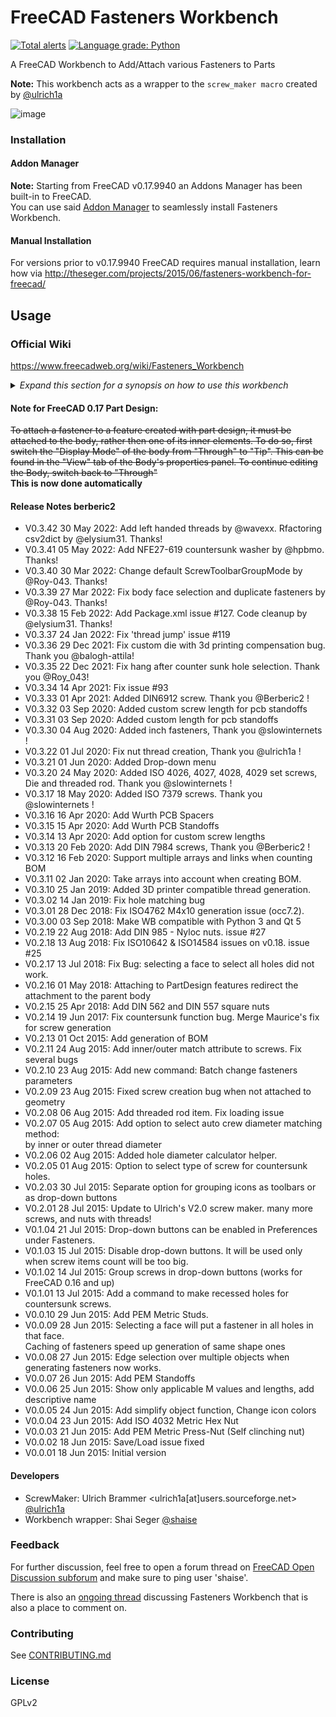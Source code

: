 # FreeCAD Fasteners Workbench
[![Total alerts](https://img.shields.io/lgtm/alerts/g/shaise/FreeCAD_FastenersWB.svg?logo=lgtm&logoWidth=18)](https://lgtm.com/projects/g/shaise/FreeCAD_FastenersWB/alerts/) [![Language grade: Python](https://img.shields.io/lgtm/grade/python/g/shaise/FreeCAD_FastenersWB.svg?logo=lgtm&logoWidth=18)](https://lgtm.com/projects/g/shaise/FreeCAD_FastenersWB/context:python)  

A FreeCAD Workbench to Add/Attach various Fasteners to Parts  


**Note:** This workbench acts as a wrapper to the `screw_maker macro` created by [@ulrich1a](https://github.com/ulrich1a)

![image](https://github.com/shaise/FreeCAD_FastenersWB/raw/master/Resources/FastenersScreencast.gif)



### Installation

#### Addon Manager
**Note:** Starting from FreeCAD v0.17.9940 an Addons Manager has been built-in to FreeCAD.  
You can use said [Addon Manager](https://github.com/FreeCAD/FreeCAD-addons/#1-builtin-addon-manager) to seamlessly install Fasteners Workbench.

#### Manual Installation
For versions prior to v0.17.9940 FreeCAD requires manual installation, learn how via http://theseger.com/projects/2015/06/fasteners-workbench-for-freecad/


## Usage
### Official Wiki
https://www.freecadweb.org/wiki/Fasteners_Workbench  
 
<details>
  <summary><i>Expand this section for a synopsis on how to use this workbench</i></summary> 

**Note:** this info is also available on http://theseger.com/projects/2015/06/fasteners-workbench-for-freecad/

### Where to Start

Usage is pretty straightforward:  
1. Install the workbench and restart FreeCAD
2. Open a new document in FreeCAD 
3. Select the Fasteners workbench from the workbench drop-down list  
Result: A series of screws will show on the toolbar:  

  ![FastenersToolbar](Resources/FSToolbar.png)  

4. Clicking on any of the screws will create this screw in the origin position with default size.  

5. To change size/length: select the newly created screw, then go to the data tab in the property panel, there you can change diameter and length. (For now it is in metric standard):  

  ![FS-Parameters](Resources/FSParams.png)

6. Changing the “thread” property to “true” will render the screw threads as well.  
 **Please note:**  
    * generating threads takes considerable amount of time, during which, FreeCAD will not be responsive.
    * the invert and offset properties are only applicable to attached fasteners.

### Attached Fasteners

Fasteners can also be attached to features in other parts. 

#### Attach Screw to part

* To attach a screw to a part, the part must have features with circular edges, such as holes.   

#### Attach Screw to hole(s)
* To attach screws to holes, select the desired circular edge or several edges (You can also select a face if you want to select all holes in that face):

  ![FastenersSelect](Resources/FSSelect.png)

*  Now click on the desired screw.  
  **Result:** A screw will be placed on each of the selected features, trying to match the screw size to the hole size:

  ![FastenersCreated](Resources/FSCreated.png)

* You can now, like before, change diameter and length from the properties panel. 

* If you wish the screw to hover above the hole, you can set the “offset” property  to the desired distance.  
  **Note:** Sometimes the screw does not detect the direction correctly and appears upside down.  
  To correct this change the “invert” property to true OR select the screw and press the Flip button:  
  ![Flip-Button](Icons/IconFlip.svg) in the toolbar.

#### Attach Fastener to different feature

* To attach an existing fastener to a different feature, select the screw, then ctrl-select the new feature:

  ![Fasteners-Select-Move](Resources/FSSelMove.png)

* Now press the Move button ![Move-Button](Icons/IconMove.svg) in the toolbar

* **Result:** The screw will move to the new location:  

  ![Fasteners-Moved](Resources/FSMoved.png)

  * **Note:** An attached screw will move with the part it is attached to.  
    **If you wish to detach the screw from the parent part**:  
    * simply select only the screw  
    * then press the move button.  
    ***Result:** the screw is now detached and can be moved individually.

### Simplifying objects

**Important Note:** If you wish to share FCStd files that contains fasteners (or parts from other custom parametric workbenches)  with other people, they must install these workbenches as well, or else they will get errors when trying to use them.

**However**, if you just want to share the resulting parts, with no need to change object’s parameters, you can use the **Simplify** function ![Simplify-button](Icons/IconShape.svg) to convert the fasteners to simple shapes.  

**Result:** They will appear as new Shape parts in the model tree. You can then delete the original fasteners and save as a simple FCStd that can be read and used on any FreeCAD installation.


### Adding Fasteners via Python

You can create screws with a script using the `createFastener` command:
```python
createFastener(type, diam, len, threadType, shapeOnly = False)
```
`threadType` can be `'simple'` or `'real`  
`shapeOnly` can be **True** if you just want to get the object or **False** (default) if you want it to be added to the treeView and shown.
```python
import ScrewMaker
sm = ScrewMaker.Instance()
screwobj = sm.createFastener('ISO7046', 'M6', '8', 'simple')
```

</details>

#### Note for FreeCAD 0.17 Part Design:
~~To attach a fastener to a feature created with part design, it must be attached to the body, rather then one of its inner elements. To do so, first switch the "Display Mode" of the body from "Through" to "Tip". This can be found in the "View" tab of the Body's properties panel. To continue editing the Body, switch back to "Through"~~  
**This is now done automatically**

#### Release Notes berberic2
* V0.3.42  30 May 2022:  Add left handed threads by @wavexx. Rfactoring csv2dict by @elysium31. Thanks!
* V0.3.41  05 May 2022:  Add NFE27-619 countersunk washer by @hpbmo. Thanks!
* V0.3.40  30 Mar 2022:  Change default ScrewToolbarGroupMode by @Roy-043. Thanks!
* V0.3.39  27 Mar 2022:  Fix body face selection and duplicate fasteners by @Roy-043. Thanks!
* V0.3.38  15 Feb 2022:  Add Package.xml issue #127. Code cleanup by @elysium31. Thanks!
* V0.3.37  24 Jan 2022:  Fix 'thread jump' issue #119
* V0.3.36  29 Dec 2021:  Fix custom die with 3d printing compensation bug. Thank you @balogh-attila!
* V0.3.35  22 Dec 2021:  Fix hang after counter sunk hole selection. Thank you @Roy_043!
* V0.3.34  14 Apr 2021:  Fix issue #93
* V0.3.33  01 Apr 2021:  Added DIN6912 screw. Thank you @Berberic2 !
* V0.3.32  03 Sep 2020:  Added custom screw length for pcb standoffs
* V0.3.31  03 Sep 2020:  Added custom length for pcb standoffs
* V0.3.30  04 Aug 2020:  Added inch fasteners, Thank you @slowinternets !
* V0.3.22  01 Jul 2020:  Fix nut thread creation, Thank you @ulrich1a !
* V0.3.21  01 Jun 2020:  Added Drop-down menu
* V0.3.20  24 May 2020:  Added ISO 4026, 4027, 4028, 4029 set screws, Die and threaded rod. Thank you @slowinternets !
* V0.3.17  18 May 2020:  Added ISO 7379 screws. Thank you @slowinternets !
* V0.3.16  16 Apr 2020:  Add Wurth PCB Spacers
* V0.3.15  15 Apr 2020:  Add Wurth PCB Standoffs
* V0.3.14  13 Apr 2020:  Add option for custom screw lengths
* V0.3.13  20 Feb 2020:  Add DIN 7984 screws, Thank you @Berberic2 !
* V0.3.12  16 Feb 2020:  Support multiple arrays and links when counting BOM
* V0.3.11  02 Jan 2020:  Take arrays into account when creating BOM. 
* V0.3.10  25 Jan 2019:  Added 3D printer compatible thread generation.  
* V0.3.02  14 Jan 2019:  Fix hole matching bug  
* V0.3.01  28 Dec 2018:  Fix ISO4762 M4x10 generation issue (occ7.2).  
* V0.3.00  03 Sep 2018:  Make WB compatible with Python 3 and Qt 5  
* V0.2.19  22 Aug 2018:  Add DIN 985 - Nyloc nuts. issue #27  
* V0.2.18  13 Aug 2018:  Fix ISO10642 & ISO14584 issues on v0.18. issue #25  
* V0.2.17  13 Jul 2018:  Fix Bug: selecting a face to select all holes did not work.  
* V0.2.16  01 May 2018:  Attaching to PartDesign features redirect the attachment to the parent body  
* V0.2.15  25 Apr 2018:  Add DIN 562 and DIN 557 square nuts  
* V0.2.14  19 Jun 2017:  Fix countersunk function bug. Merge Maurice's fix for screw generation  
* V0.2.13  01 Oct 2015:  Add generation of BOM  
* V0.2.11  24 Aug 2015:  Add inner/outer match attribute to screws. Fix several bugs  
* V0.2.10  23 Aug 2015:  Add new command: Batch change fasteners parameters  
* V0.2.09  23 Aug 2015:  Fixed screw creation bug when not attached to geometry  
* V0.2.08  06 Aug 2015:  Add threaded rod item. Fix loading issue  
* V0.2.07  05 Aug 2015:  Add option to select auto crew diameter matching method:  
                         by inner or outer thread diameter  
* V0.2.06  02 Aug 2015:  Added hole diameter calculator helper.  
* V0.2.05  01 Aug 2015:  Option to select type of screw for countersunk holes.  
* V0.2.03  30 Jul 2015:  Separate option for grouping icons as toolbars or as drop-down buttons  
* V0.2.01  28 Jul 2015:  Update to Ulrich's V2.0 screw maker. many more screws, and nuts with threads!  
* V0.1.04  21 Jul 2015:  Drop-down buttons can be enabled in Preferences under Fasteners.  
* V0.1.03  15 Jul 2015:  Disable drop-down buttons. It will be used only when screw items count will be too big.  
* V0.1.02  14 Jul 2015:  Group screws in drop-down buttons (works for FreeCAD 0.16 and up)  
* V0.1.01  13 Jul 2015:  Add a command to make recessed holes for countersunk screws.  
* V0.0.10  29 Jun 2015:  Add PEM Metric Studs.  
* V0.0.09  28 Jun 2015:  Selecting a face will put a fastener in all holes in that face.  
                         Caching of fasteners speed up generation of same shape ones  
* V0.0.08  27 Jun 2015:  Edge selection over multiple objects when generating fasteners now works.  
* V0.0.07  26 Jun 2015:  Add PEM Standoffs  
* V0.0.06  25 Jun 2015:  Show only applicable M values and lengths, add descriptive name  
* V0.0.05  24 Jun 2015:  Add simplify object function, Change icon colors  
* V0.0.04  23 Jun 2015:  Add ISO 4032 Metric Hex Nut  
* V0.0.03  21 Jun 2015:  Add PEM Metric Press-Nut (Self clinching nut)  
* V0.0.02  18 Jun 2015:  Save/Load issue fixed  
* V0.0.01  18 Jun 2015:  Initial version  


#### Developers
* ScrewMaker: Ulrich Brammer <ulrich1a[at]users.sourceforge.net> [@ulrich1a](https://github.com/ulrich1a)  
* Workbench wrapper:  Shai Seger [@shaise](https://github.com/shaise)

### Feedback
For further discussion, feel free to open a forum thread on [FreeCAD Open Discussion subforum](https://forum.freecadweb.org/viewforum.php?f=8) and make sure to ping user 'shaise'.  

There is also an [ongoing thread](https://forum.freecadweb.org/viewtopic.php?f=8&t=11429) discussing Fasteners Workbench that is also a place to comment on.

### Contributing

See [CONTRIBUTING.md](CONTRIBUTING.md)

### License
GPLv2
